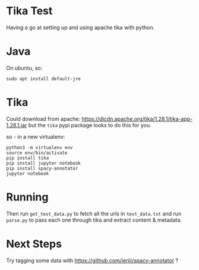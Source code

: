 # Tika Test
Having a go at setting up and using apache tika with python.

# Java
On ubuntu, so:
```commandline
sudo apt install default-jre
```

# Tika
Could download from apache: https://dlcdn.apache.org/tika/1.28.1/tika-app-1.28.1.jar but the `tika` pypi package looks to do this for you.

so - in a new virtualenv:


```commandline
python3 -m virtualenv env
source env/bin/activate
pip install tika
pip install jupyter notebook
pip install spacy-annotator
jupyter notebook
```

# Running
Then run `get_test_data.py` to fetch all the urls in `test_data.txt` and run `parse.py` to pass each one through tika and extract content & metadata.

# Next Steps

Try tagging some data with https://github.com/ieriii/spacy-annotator ? 